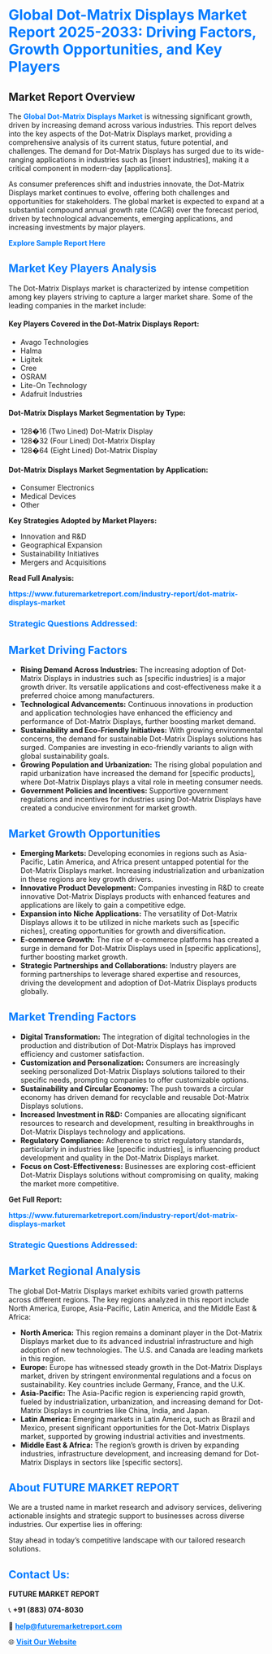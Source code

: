<h1 style="color: #007BFF;">Global Dot-Matrix Displays Market Report 2025-2033: Driving Factors, Growth Opportunities, and Key Players</h1>

<section id="overview">
<h2>Market Report Overview</h2>
<p>The <a href="https://www.futuremarketreport.com/industry-report/dot-matrix-displays-market" style="color: #007BFF; text-decoration: none;"><strong>Global Dot-Matrix Displays Market</strong></a> is witnessing significant growth, driven by increasing demand across various industries. This report delves into the key aspects of the Dot-Matrix Displays market, providing a comprehensive analysis of its current status, future potential, and challenges. The demand for Dot-Matrix Displays has surged due to its wide-ranging applications in industries such as [insert industries], making it a critical component in modern-day [applications].</p>
<p>As consumer preferences shift and industries innovate, the Dot-Matrix Displays market continues to evolve, offering both challenges and opportunities for stakeholders. The global market is expected to expand at a substantial compound annual growth rate (CAGR) over the forecast period, driven by technological advancements, emerging applications, and increasing investments by major players.</p>
</section>

<section id="overview">
<p><a href="https://www.futuremarketreport.com/request-sample/reportId=90228" style="color: #007BFF; text-decoration: none;"><strong>Explore Sample Report Here</strong></a></p>
</section>

<section id="key-players">
<h2 style="color: #007BFF;">Market Key Players Analysis</h2>
<p>The Dot-Matrix Displays market is characterized by intense competition among key players striving to capture a larger market share. Some of the leading companies in the market include:</p>
<h4>Key Players Covered in the Dot-Matrix Displays Report:</h4>
<ul><li>Avago Technologies</li><li>Halma</li><li>Ligitek</li><li>Cree</li><li>OSRAM</li><li>Lite-On Technology</li><li>Adafruit Industries</li></ul>
<h4>Dot-Matrix Displays Market Segmentation by Type:</h4>
<ul><li>128�16 (Two Lined) Dot-Matrix Display</li><li>128�32 (Four Lined) Dot-Matrix Display</li><li>128�64 (Eight Lined) Dot-Matrix Display</li></ul>

<h4>Dot-Matrix Displays Market Segmentation by Application:</h4>
<ul><li>Consumer Electronics</li><li>Medical Devices</li><li>Other</li></ul>
<p><strong>Key Strategies Adopted by Market Players:</strong></p>
<ul>
<li>Innovation and R&D</li>
<li>Geographical Expansion</li>
<li>Sustainability Initiatives</li>
<li>Mergers and Acquisitions</li>
</ul>
</section>

<section>
<p><strong>Read Full Analysis: </strong></p><a href="https://www.futuremarketreport.com/industry-report/dot-matrix-displays-market" style="color: #007BFF; text-decoration: none;"><strong>https://www.futuremarketreport.com/industry-report/dot-matrix-displays-market</strong></a>
<h3 style="color: #007BFF;">Strategic Questions Addressed:</h3>
</section>

<section id="driving-factors">
<h2 style="color: #007BFF;">Market Driving Factors</h2>
<ul>
<li><strong>Rising Demand Across Industries:</strong> The increasing adoption of Dot-Matrix Displays in industries such as [specific industries] is a major growth driver. Its versatile applications and cost-effectiveness make it a preferred choice among manufacturers.</li>
<li><strong>Technological Advancements:</strong> Continuous innovations in production and application technologies have enhanced the efficiency and performance of Dot-Matrix Displays, further boosting market demand.</li>
<li><strong>Sustainability and Eco-Friendly Initiatives:</strong> With growing environmental concerns, the demand for sustainable Dot-Matrix Displays solutions has surged. Companies are investing in eco-friendly variants to align with global sustainability goals.</li>
<li><strong>Growing Population and Urbanization:</strong> The rising global population and rapid urbanization have increased the demand for [specific products], where Dot-Matrix Displays plays a vital role in meeting consumer needs.</li>
<li><strong>Government Policies and Incentives:</strong> Supportive government regulations and incentives for industries using Dot-Matrix Displays have created a conducive environment for market growth.</li>
</ul>
</section>

<section id="growth-opportunities">
<h2 style="color: #007BFF;">Market Growth Opportunities</h2>
<ul>
<li><strong>Emerging Markets:</strong> Developing economies in regions such as Asia-Pacific, Latin America, and Africa present untapped potential for the Dot-Matrix Displays market. Increasing industrialization and urbanization in these regions are key growth drivers.</li>
<li><strong>Innovative Product Development:</strong> Companies investing in R&D to create innovative Dot-Matrix Displays products with enhanced features and applications are likely to gain a competitive edge.</li>
<li><strong>Expansion into Niche Applications:</strong> The versatility of Dot-Matrix Displays allows it to be utilized in niche markets such as [specific niches], creating opportunities for growth and diversification.</li>
<li><strong>E-commerce Growth:</strong> The rise of e-commerce platforms has created a surge in demand for Dot-Matrix Displays used in [specific applications], further boosting market growth.</li>
<li><strong>Strategic Partnerships and Collaborations:</strong> Industry players are forming partnerships to leverage shared expertise and resources, driving the development and adoption of Dot-Matrix Displays products globally.</li>
</ul>
</section>

<section id="trending-factors">
<h2 style="color: #007BFF;">Market Trending Factors</h2>
<ul>
<li><strong>Digital Transformation:</strong> The integration of digital technologies in the production and distribution of Dot-Matrix Displays has improved efficiency and customer satisfaction.</li>
<li><strong>Customization and Personalization:</strong> Consumers are increasingly seeking personalized Dot-Matrix Displays solutions tailored to their specific needs, prompting companies to offer customizable options.</li>
<li><strong>Sustainability and Circular Economy:</strong> The push towards a circular economy has driven demand for recyclable and reusable Dot-Matrix Displays solutions.</li>
<li><strong>Increased Investment in R&D:</strong> Companies are allocating significant resources to research and development, resulting in breakthroughs in Dot-Matrix Displays technology and applications.</li>
<li><strong>Regulatory Compliance:</strong> Adherence to strict regulatory standards, particularly in industries like [specific industries], is influencing product development and quality in the Dot-Matrix Displays market.</li>
<li><strong>Focus on Cost-Effectiveness:</strong> Businesses are exploring cost-efficient Dot-Matrix Displays solutions without compromising on quality, making the market more competitive.</li>
</ul>
</section>

<section>
<p><strong>Get Full Report: </strong></p><a href="https://www.futuremarketreport.com/industry-report/dot-matrix-displays-market" style="color: #007BFF; text-decoration: none;"><strong>https://www.futuremarketreport.com/industry-report/dot-matrix-displays-market</strong></a>
<h3 style="color: #007BFF;">Strategic Questions Addressed:</h3>
</section>


<section id="regional-analysis">
<h2 style="color: #007BFF;">Market Regional Analysis</h2>
<p>The global Dot-Matrix Displays market exhibits varied growth patterns across different regions. The key regions analyzed in this report include North America, Europe, Asia-Pacific, Latin America, and the Middle East & Africa:</p>
<ul>
<li><strong>North America:</strong> This region remains a dominant player in the Dot-Matrix Displays market due to its advanced industrial infrastructure and high adoption of new technologies. The U.S. and Canada are leading markets in this region.</li>
<li><strong>Europe:</strong> Europe has witnessed steady growth in the Dot-Matrix Displays market, driven by stringent environmental regulations and a focus on sustainability. Key countries include Germany, France, and the U.K.</li>
<li><strong>Asia-Pacific:</strong> The Asia-Pacific region is experiencing rapid growth, fueled by industrialization, urbanization, and increasing demand for Dot-Matrix Displays in countries like China, India, and Japan.</li>
<li><strong>Latin America:</strong> Emerging markets in Latin America, such as Brazil and Mexico, present significant opportunities for the Dot-Matrix Displays market, supported by growing industrial activities and investments.</li>
<li><strong>Middle East & Africa:</strong> The region’s growth is driven by expanding industries, infrastructure development, and increasing demand for Dot-Matrix Displays in sectors like [specific sectors].</li>
</ul>
</section>

<footer>
<h2 style="color: #007BFF;">About FUTURE MARKET REPORT</h2>
<p>We are a trusted name in market research and advisory services, delivering actionable insights and strategic support to businesses across diverse industries. Our expertise lies in offering:</p>

<p>Stay ahead in today’s competitive landscape with our tailored research solutions.</p>

<h2 style="color: #007BFF;">Contact Us:</h2>
<p><strong>FUTURE MARKET REPORT</strong></p>
<p>📞 <strong>+91 (883) 074-8030</strong></p>
<p>📧 <strong><a href="mailto:help@futuremarketreport.com" style="color: #007BFF;">help@futuremarketreport.com</a></strong></p>
<p>🌐 <strong><a href="https://www.futuremarketreport.com/" style="color: #007BFF;">Visit Our Website</a></strong></p>
</footer>